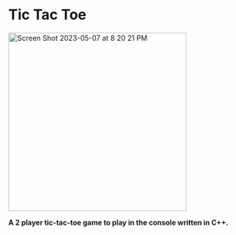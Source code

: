 # Tic Tac Toe

<img width="356" alt="Screen Shot 2023-05-07 at 8 20 21 PM" src="https://user-images.githubusercontent.com/3960256/236689687-169fd8fc-a219-49c7-b39e-a403d69c9f11.png">

**A 2 player tic-tac-toe game to play in the console written in C++.**
